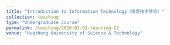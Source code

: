 ```yaml
---
title: "Introduction to Information Technology（信息技术导论）"
collection: teaching
type: "Undergraduate course"
permalink: /teaching/2018-01-01-teaching-27
venue: "Huazhong University of Science & Technology"
---
```

